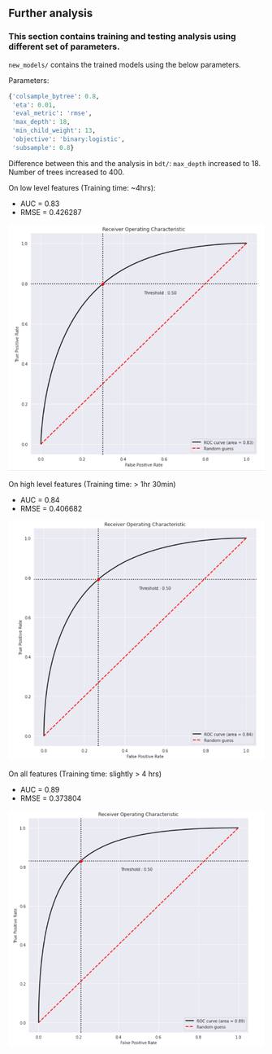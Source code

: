 ## Further analysis

### This section contains training and testing analysis using different set of parameters.


`new_models/` contains the trained models using the below parameters.

Parameters:
```py
{'colsample_bytree': 0.8,
 'eta': 0.01,
 'eval_metric': 'rmse',
 'max_depth': 18,
 'min_child_weight': 13,
 'objective': 'binary:logistic',
 'subsample': 0.8}
```

 Difference between this and the analysis in `bdt/`: `max_depth` increased to 18. Number of trees increased to 400.

 On low level features (Training time: ~4hrs):
 - AUC = 0.83
 - RMSE = 0.426287

 ![New_low_level](../images/better_low_level_ROC.png)

 On high level features (Training time: > 1hr 30min)
 - AUC = 0.84
 - RMSE = 0.406682

 ![New_high_level](../images/better_high_level_ROC.png)

On all features (Training time: slightly > 4 hrs)
- AUC = 0.89
- RMSE = 0.373804

![New_all](../images/better_all_ROC.png)
